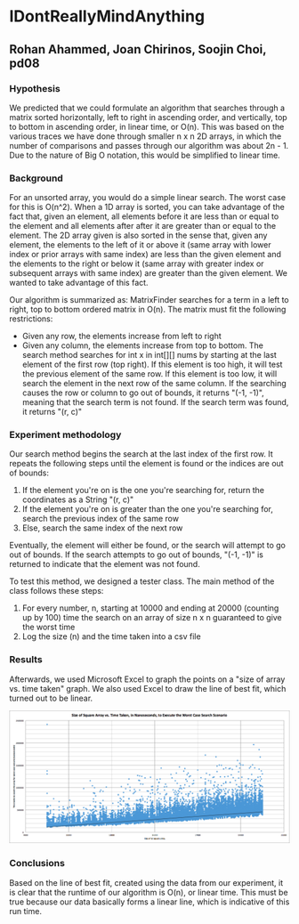 # IDontReallyMindAnything
## Rohan Ahammed, Joan Chirinos, Soojin Choi, pd08

### Hypothesis
We predicted that we could formulate an algorithm that searches through a matrix sorted horizontally, left to right in ascending order,  and vertically, top to bottom in ascending order,  in linear time, or O(n). This was based on the various traces we have done through smaller n x n 2D arrays, in which the number of comparisons and passes through our algorithm was about 2n - 1. Due to the nature of Big O notation, this would be simplified to linear time.

### Background
For an unsorted array, you would do a simple linear search. The worst case for this is O(n^2). When a 1D array is sorted, you can take advantage of the fact that, given an element, all elements before it are less than or equal to the element and all elements after after it are greater than or equal to the element. The 2D array given is also sorted in the sense that, given any element, the elements to the left of it or above it (same array with lower index or prior arrays with same index) are less than the given element and the elements to the right or below it (same array with greater index or subsequent arrays with same index) are greater than the given element. We wanted to take advantage of this fact.

Our algorithm is summarized as: MatrixFinder searches for a term in a left to right, top to bottom ordered matrix in O(n). The matrix must fit the following restrictions:
   - Given any row, the elements increase from left to right
   - Given any column, the elements increase from top to bottom.
The search method searches for int x in int[][] nums by starting at the last element of the first row (top right). If this element is too high, it will test the previous element of the same row. If this element is too low, it will search the element in the next row of the same column. If the searching causes the row or column to go out of bounds, it returns "(-1, -1)", meaning that the search term is not found. If the search term was found, it returns "(r, c)"

### Experiment methodology
Our search method begins the search at the last index of the first row. It repeats the following steps until the element is found or the indices are out of bounds:
1. If the element you're on is the one you're searching for, return the coordinates as a String "(r, c)"
2. If the element you're on is greater than the one you're searching for, search the previous index of the same row
3. Else, search the same index of the next row

Eventually, the element will either be found, or the search will attempt to go out of bounds. If the search attempts to go out of bounds, "(-1, -1)" is returned to indicate that the element was not found.

To test this method, we designed a tester class. The main method of the class follows these steps:
1. For every number, n,  starting at 10000 and ending at 20000 (counting up by 100) time the search on an array of size n x n guaranteed to give the worst time
2. Log the size (n) and the time taken into a csv file

### Results

Afterwards, we used Microsoft Excel to graph the points on a "size of array vs. time taken" graph. We also used Excel to draw the line of best fit, which turned out to be linear.

![Graph showing a linear relationship between the size of a 2d array and the time taken to search using our search method](https://github.com/JoanChirinos/IDontReallyMindAnything/blob/master/data.png)

### Conclusions

Based on the line of best fit, created using the data from our experiment, it is clear that the runtime of our algorithm is O(n), or linear time. This must be true because our data basically forms a linear line, which is indicative of this run time.